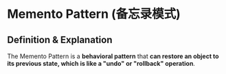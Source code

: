 # Memento Pattern (备忘录模式)

## Definition & Explanation

The Memento Pattern is a **behavioral pattern** that **can restore an object to its previous state, which is like a "undo" or "rollback" operation**.